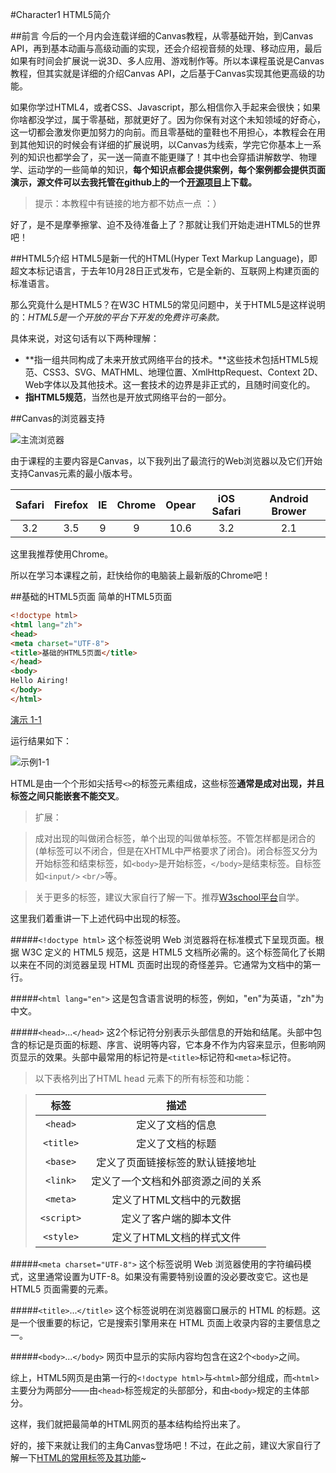 #Character1  HTML5简介

##前言
今后的一个月内会连载详细的Canvas教程，从零基础开始，到Canvas API，再到基本动画与高级动画的实现，还会介绍视音频的处理、移动应用，最后如果有时间会扩展说一说3D、多人应用、游戏制作等。所以本课程虽说是Canvas教程，但其实就是详细的介绍Canvas API，之后基于Canvas实现其他更高级的功能。

如果你学过HTML4，或者CSS、Javascript，那么相信你入手起来会很快；如果你啥都没学过，属于零基础，那就更好了。因为你保有对这个未知领域的好奇心，这一切都会激发你更加努力的向前。而且零基础的童鞋也不用担心，本教程会在用到其他知识的时候会有详细的扩展说明，以Canvas为线索，学完它你基本上一系列的知识也都学会了，买一送一简直不能更赚了！其中也会穿插讲解数学、物理学、运动学的一些简单的知识，**每个知识点都会提供案例，每个案例都会提供页面演示，源文件可以去我托管在github上的一个[开源项目](http://github.com/airingursb/canvas)上下载。**

> 提示：本教程中有链接的地方都不妨点一点 ：）

好了，是不是摩拳擦掌、迫不及待准备上了？那就让我们开始走进HTML5的世界吧！

##HTML5介绍
HTML5是新一代的HTML(Hyper Text Markup Language)，即超文本标记语言，于去年10月28日正式发布，它是全新的、互联网上构建页面的标准语言。

那么究竟什么是HTML5？在W3C HTML5的常见问题中，关于HTML5是这样说明的：*HTML5是一个开放的平台下开发的免费许可条款。*

具体来说，对这句话有以下两种理解：
* **指一组共同构成了未来开放式网络平台的技术。**这些技术包括HTML5规范、CSS3、SVG、MATHML、地理位置、XmlHttpRequest、Context 2D、Web字体以及其他技术。这一套技术的边界是非正式的，且随时间变化的。
* **指HTML5规范**，当然也是开放式网络平台的一部分。

##Canvas的浏览器支持

![主流浏览器](http://7xkcl8.com1.z0.glb.clouddn.com/edu1-2.jpg)

由于课程的主要内容是Canvas，以下我列出了最流行的Web浏览器以及它们开始支持Canvas元素的最小版本号。

|Safari|Firefox|IE|Chrome|Opear|iOS Safari|Android Brower|
|:--:|:--:|:--:|:--:|:--:|:--:|:--:|
|3.2|3.5|9|9|10.6|3.2|2.1|

这里我推荐使用Chrome。

所以在学习本课程之前，赶快给你的电脑装上最新版的Chrome吧！

##基础的HTML5页面
简单的HTML5页面
```HTML
<!doctype html>
<html lang="zh">
<head>
<meta charset="UTF-8">
<title>基础的HTML5页面</title> 
</head>
<body>
Hello Airing! 
</body> 
</html>
```
[演示 1-1](http://airingursb.github.io/canvas/Canvas/1/1-1.html)

运行结果如下：

![示例1-1](http://7xkcl8.com1.z0.glb.clouddn.com/edu1-1.png-html.jpg)

HTML是由一个个形如尖括号`<>`的标签元素组成，这些标签**通常是成对出现，并且标签之间只能嵌套不能交叉**。

> 扩展：

> 成对出现的叫做闭合标签，单个出现的叫做单标签。不管怎样都是闭合的(单标签可以不闭合，但是在XHTML中严格要求了闭合)。闭合标签又分为开始标签和结束标签，如`<body>`是开始标签，`</body>`是结束标签。自标签如`<input/>` `<br/>`等。

> 关于更多的标签，建议大家自行了解一下。推荐[W3school平台](http://www.w3school.com.cn)自学。

这里我们着重讲一下上述代码中出现的标签。

#####`<!doctype html>`
这个标签说明 Web 浏览器将在标准模式下呈现页面。根据 W3C 定义的 HTML5 规范，这是 HTML5 文档所必需的。这个标签简化了长期以来在不同的浏览器呈现 HTML 页面时出现的奇怪差异。它通常为文档中的第一行。

#####`<html lang="en">`
这是包含语言说明的<html>标签，例如，"en"为英语，"zh"为中文。

#####`<head>`...`</head>`
这2个标记符分别表示头部信息的开始和结尾。头部中包含的标记是页面的标题、序言、说明等内容，它本身不作为内容来显示，但影响网页显示的效果。头部中最常用的标记符是`<title>`标记符和`<meta>`标记符。

> 以下表格列出了HTML head 元素下的所有标签和功能：

> |标签|描述|
> |:--:|:--:|
> |`<head>`|定义了文档的信息|
> |`<title>`|定义了文档的标题|
> |`<base>`|定义了页面链接标签的默认链接地址|
> |`<link>`|定义了一个文档和外部资源之间的关系|
> |`<meta>`|定义了HTML文档中的元数据|
> |`<script>`|定义了客户端的脚本文件|
> |`<style>`|定义了HTML文档的样式文件|

#####`<meta charset="UTF-8">`
这个标签说明 Web 浏览器使用的字符编码模式，这里通常设置为UTF-8。如果没有需要特别设置的没必要改变它。这也是 HTML5 页面需要的元素。

#####`<title>`...`</title>`
这个标签说明在浏览器窗口展示的 HTML 的标题。这是一个很重要的标记，它是搜索引擎用来在 HTML 页面上收录内容的主要信息之一。

#####`<body>`...`</body>`
网页中显示的实际内容均包含在这2个`<body>`之间。

综上，HTML5网页是由第一行的`<!doctype html>`与`<html>`部分组成，而`<html>`主要分为两部分——由`<head>`标签规定的头部部分，和由`<body>`规定的主体部分。

这样，我们就把最简单的HTML网页的基本结构给捋出来了。

好的，接下来就让我们的主角Canvas登场吧！不过，在此之前，建议大家自行了解一下[HTML的常用标签及其功能](http://www.w3school.com.cn/html/index.asp)~